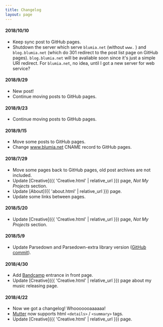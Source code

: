 ```yaml
---
title: Changelog
layout: page
---
```


#### 2018/10/10

 - Keep sync post to GitHub pages.
 - Shutdown the server which serve `blumia.net` (without `www.` ) and `blog.blumia.net` (which do 301 redirect to the post list page on GitHub pages). `blog.blumia.net` will be avaliable soon since it's just a simple URI redirect. For `blumia.net`, no idea, until I got a new server for web service?

#### 2018/9/29

 - New post!
 - Continue moving posts to GitHub pages.

#### 2018/9/23

 - Continue moving posts to GitHub pages.

#### 2018/9/15

 - Move some posts to GitHub pages.
 - Change www.blumia.net CNAME record to GitHub pages.

#### 2018/7/29

 - Move some pages back to GitHub pages, old post archives are not included.
 - Update [Creative]({{ 'Creative.html' | relative_url }}) page, *Not My Projects* section.
 - Update [About]({{ 'about.html' | relative_url }}) page.
 - Update some links between pages.

#### 2018/5/20

 - Update [Creative]({{ 'Creative.html' | relative_url }}) page, *Not My Projects* section.

#### 2018/5/9

 - Update Parsedown and Parsedown-extra library version ([GitHub commit](https://github.com/BLumia/Mutter/commit/7be8ef3c74a0419fd9577bc36a92797a3c1f5f00)).

#### 2018/4/30

 - Add [Bandcamp](https://blumia.bandcamp.com/) entrance in front page.
 - Update [Creative]({{ 'Creative.html' | relative_url }}) page about my music releasing page.

#### 2018/4/22

 - Now we got a changelog! Whooooooaaaaaa!
 - [Mutter](https://github.com/BLumia/Mutter) now supports html `<details>` / `<summary>` tags.
 - Update [Creative]({{ 'Creative.html' | relative_url }}) page.
